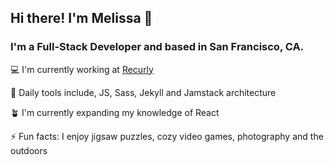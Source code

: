 ## Hi there! I'm Melissa 👋
### I'm a Full-Stack Developer  and based in San Francisco, CA.

:computer: I'm currently working at [Recurly](https://recurly.com/)

:hammer: Daily tools include, JS, Sass, Jekyll and Jamstack architecture

:potted_plant: I'm currently expanding my knowledge of React

:zap: Fun facts: I enjoy jigsaw puzzles, cozy video games, photography and the outdoors

<!--
**Melissapdx/Melissapdx** is a ✨ _special_ ✨ repository because its `README.md` (this file) appears on your GitHub profile.

Here are some ideas to get you started:

- 🔭 I’m currently working on ...
- 🌱 I’m currently learning ...
- 👯 I’m looking to collaborate on ...
- 🤔 I’m looking for help with ...
- 💬 Ask me about ...
- 📫 How to reach me: ...
- 😄 Pronouns: ...
- ⚡ Fun fact: ...
-->
